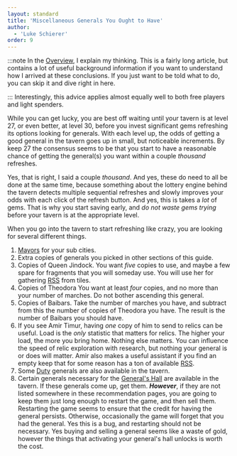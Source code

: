 ```yaml
---
layout: standard
title: 'Miscellaneous Generals You Ought to Have'
author:
  - 'Luke Schierer'
order: 9
---
```


:::note
In the [Overview][], I explain my thinking. This is a fairly long article, but
contains a lot of useful background information if you want to understand how I
arrived at these conclusions. If you just want to be told what to do, you can
skip it and dive right in here.

[Overview]: ./overview

:::
Interestingly, this advice applies almost equally well to both free players and
light spenders.

While you can get lucky, you are best off waiting until your tavern is at level
27, or even better, at level 30, before you invest significant gems refreshing
its options looking for generals. With each level up, the odds of getting a
good general in the tavern goes up in small, but noticeable increments. By keep
27 the consensus seems to be that you start to have a reasonable chance of
getting the general(s) you want within a couple _thousand_ refreshes.

Yes, that is right, I said a couple _thousand_. And yes, these do need to all
be done at the same time, because something about the lottery engine behind the
tavern detects multiple sequential refreshes and slowly improves your odds with
each click of the refresh button. And yes, this is takes a _lot_ of gems.
That is why you start saving early, and _do not waste gems trying_ before your
tavern is at the appropriate level.

When you go into the tavern to start refreshing like crazy, you are looking for
several different things.

1. [Mayors][] for your sub cities.
1. Extra copies of generals you picked in other sections of this guide.
1. Copies of Queen Jindock. You want _five_ copies to use, and maybe a few
   spare for fragments that you will someday use. You will use her for
   gathering [RSS][] from tiles.
1. Copies of Theodora You want at least _four_ copies, and no more than your number
   of marches. Do not bother ascending this general.
1. Copies of Baibars. Take the number of marches you have, and subtract
   from this the number of copies of Theodora you have. The result is
   the number of Baibars you should have.
1. If you see Amir Timur, having _one_ copy of him to send to relics can be
   useful. Load is the _only_ statistic that matters for relics. The higher
   your load, the more you bring home. Nothing else matters. You can
   influence the speed of relic exploration with research, but nothing your
   general is or does will matter. Amir also makes a useful assistant if you
   find an empty keep that for some reason has a ton of available [RSS][].
1. Some [Duty][] generals are also available in the tavern.
1. Certain generals necessary for the [General's Hall][] are available in the
   tavern. If these generals come up, get them. _**However**_, if they are
   not listed somewhere in these recommendation pages, you are going to keep
   them just long enough to restart the game, and then sell them. Restarting
   the game seems to ensure that the credit for having the general persists.
   Otherwise, occasionally the game will forget that you had the general. Yes
   this is a bug, and restarting should not be necessary. Yes buying and
   selling a general seems like a waste of gold, however the things that
   activating your general's hall unlocks is worth the cost.

[Duty]: </Generals/Duty Specialists>
[General's Hall]: /Reference/Glossary#generals_hall
[RSS]: /Reference/Glossary#rss
[Mayors]: </Generals/Mayor Specialists>
